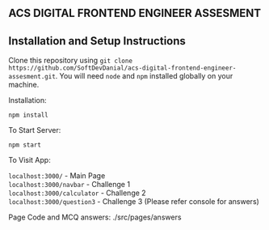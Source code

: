 ## ACS DIGITAL FRONTEND ENGINEER ASSESMENT

## Installation and Setup Instructions

Clone this repository using `git clone https://github.com/SoftDevDanial/acs-digital-frontend-engineer-assesment.git`. You will need `node` and `npm` installed globally on your machine.  

Installation:

`npm install`  

To Start Server:

`npm start`  

To Visit App:

`localhost:3000/`  - Main Page <br>
`localhost:3000/navbar`  - Challenge 1 <br>
`localhost:3000/calculator`  - Challenge 2 <br>
`localhost:3000/question3`  - Challenge 3 (Please refer console for answers) <br>

Page Code and MCQ answers: ./src/pages/answers
